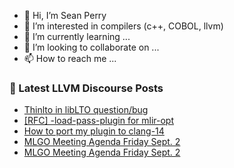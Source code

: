 - 👋 Hi, I’m Sean Perry
- 👀 I’m interested in compilers (c++, COBOL, llvm)
- 🌱 I’m currently learning ...
- 💞️ I’m looking to collaborate on ...
- 📫 How to reach me ...

<!---
s66perry/s66perry is a ✨ special ✨ repository because its `README.md` (this file) appears on your GitHub profile.
You can click the Preview link to take a look at your changes.
--->
### 📕 Latest LLVM Discourse Posts

<!-- DISCOURSE-LLVM:START -->
- [Thinlto in libLTO question/bug](https://discourse.llvm.org/t/thinlto-in-liblto-question-bug/65046#post_3)
- [[RFC] -load-pass-plugin for mlir-opt](https://discourse.llvm.org/t/rfc-load-pass-plugin-for-mlir-opt/65049#post_1)
- [How to port my plugin to clang-14](https://discourse.llvm.org/t/how-to-port-my-plugin-to-clang-14/65045#post_3)
- [MLGO Meeting Agenda Friday Sept. 2](https://discourse.llvm.org/t/mlgo-meeting-agenda-friday-sept-2/64928#post_3)
- [MLGO Meeting Agenda Friday Sept. 2](https://discourse.llvm.org/t/mlgo-meeting-agenda-friday-sept-2/64928#post_2)
<!-- DISCOURSE-LLVM:END -->
